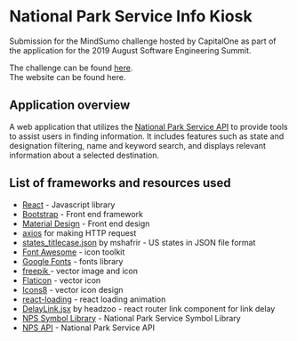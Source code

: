 # National Park Service Info Kiosk

Submission for the MindSumo challenge hosted by CapitalOne as part of the application for the 2019 August Software Engineering Summit.<br>

The challenge can be found [here](https://www.mindsumo.com/contests/national-park-api).<br>
The website can be found here.

## Application overview

A web application that utilizes the [National Park Service API](https://www.nps.gov/subjects/developer/api-documentation.htm#/) to provide tools to assist users in finding information. It includes features such as state and designation filtering, name and keyword search, and displays relevant information about a selected destination.

## List of frameworks and resources used

* [React](https://reactjs.org/docs/getting-started.html) - Javascript library
* [Bootstrap](https://getbootstrap.com/) - Front end framework
* [Material Design](https://material.io/design/) - Front end design
* [axios](https://github.com/axios/axios) for making HTTP request
* [states_titlecase.json](https://gist.github.com/mshafrir/2646763) by mshafrir - US states in JSON file format
* [Font Awesome](https://fontawesome.com/) - icon toolkit
* [Google Fonts](https://fonts.google.com/) - fonts library
* [freepik ](https://www.freepik.com/) - vector image and icon
* [Flaticon](https://www.flaticon.com/) - vector icon
* [Icons8](https://icons8.com/icons) - vector icon design
* [react-loading](https://www.npmjs.com/package/react-loading) - react loading animation
* [DelayLink.jsx](https://gist.github.com/headzoo/8f4c6a5e843ec26abdcad87cd93e3e2e) by headzoo - react router link component for link delay
* [NPS Symbol Library](https://www.nps.gov/maps/tools/symbol-library/) - National Park Service Symbol Library
* [NPS API](https://www.nps.gov/subjects/developer/api-documentation.htm#/) - National Park Service API